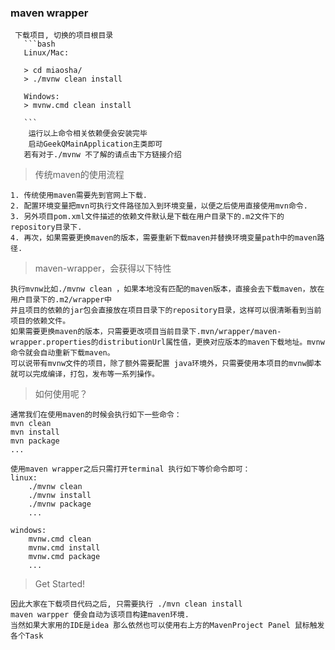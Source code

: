 ### maven wrapper
    
     下载项目, 切换的项目根目录
       ```bash
       Linux/Mac:
       
       > cd miaosha/
       > ./mvnw clean install
       
       Windows:
       > mvnw.cmd clean install
       
       ```
        运行以上命令相关依赖便会安装完毕
        启动GeekQMainApplication主类即可
       若有对于./mvnw 不了解的请点击下方链接介绍
       
> 传统maven的使用流程
    
    1. 传统使用maven需要先到官网上下载.
    2. 配置环境变量把mvn可执行文件路径加入到环境变量，以便之后使用直接使用mvn命令.
    3. 另外项目pom.xml文件描述的依赖文件默认是下载在用户目录下的.m2文件下的repository目录下.
    4. 再次，如果需要更换maven的版本，需要重新下载maven并替换环境变量path中的maven路径.
    
    
> maven-wrapper，会获得以下特性

    执行mvnw比如./mvnw clean ，如果本地没有匹配的maven版本，直接会去下载maven，放在用户目录下的.m2/wrapper中
    并且项目的依赖的jar包会直接放在项目目录下的repository目录，这样可以很清晰看到当前项目的依赖文件。
    如果需要更换maven的版本，只需要更改项目当前目录下.mvn/wrapper/maven-wrapper.properties的distributionUrl属性值，更换对应版本的maven下载地址。mvnw命令就会自动重新下载maven。
    可以说带有mvnw文件的项目，除了额外需要配置 java环境外，只需要使用本项目的mvnw脚本就可以完成编译，打包，发布等一系列操作。

> 如何使用呢？

    通常我们在使用maven的时候会执行如下一些命令：
    mvn clean
    mvn install
    mvn package
    ...
    
    使用maven wrapper之后只需打开terminal 执行如下等价命令即可：
    linux:
        ./mvnw clean
        ./mvnw install
        ./mvnw package
        ...
        
    windows:
        mvnw.cmd clean
        mvnw.cmd install
        mvnw.cmd package
        ...
        
> Get Started! 
        
    因此大家在下载项目代码之后, 只需要执行 ./mvn clean install 
    maven warpper 便会自动为该项目构建maven环境.
    当然如果大家用的IDE是idea 那么依然也可以使用右上方的MavenProject Panel 鼠标触发各个Task